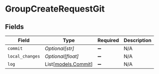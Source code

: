 # GroupCreateRequestGit


## Fields

| Field                                      | Type                                       | Required                                   | Description                                |
| ------------------------------------------ | ------------------------------------------ | ------------------------------------------ | ------------------------------------------ |
| `commit`                                   | *Optional[str]*                            | :heavy_minus_sign:                         | N/A                                        |
| `local_changes`                            | *Optional[float]*                          | :heavy_minus_sign:                         | N/A                                        |
| `log`                                      | List[[models.Commit](../models/commit.md)] | :heavy_minus_sign:                         | N/A                                        |